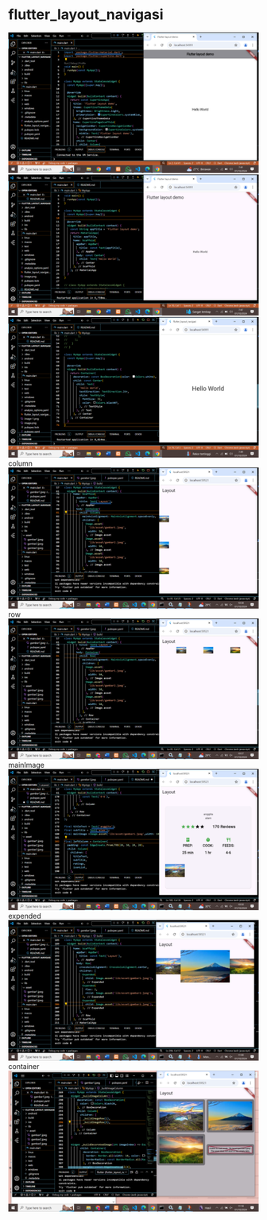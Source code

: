 # flutter_layout_navigasi

![Cupertino apps](image.png)
![material apps](image-1.png)
![non material & cupertino](image-2.png)
column
![menerapkan column](image-5.png)
row
![menerapkan row](image-4.png)
mainImage
![main image](image-6.png)
expended
![row2](image-7.png)
container
![container](image-8.png)